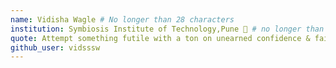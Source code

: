```yaml
---
name: Vidisha Wagle # No longer than 28 characters
institution: Symbiosis Institute of Technology,Pune 🚩 # no longer than 58 characters
quote: Attempt something futile with a ton on unearned confidence & fail spectaculary! # no longer than 100 characters, avoid using quotes(") to guarantee the format remains the same.
github_user: vidsssw
---
```

